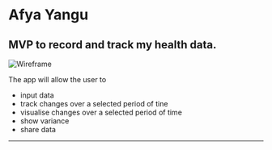# Afya Yangu

## MVP to record and track my health data.

![Wireframe](images/afya_yangu) 

The app will allow the user to 
* input data
* track changes over a selected period of tine
* visualise changes over a selected period of time
* show variance 
* share data 
-------
